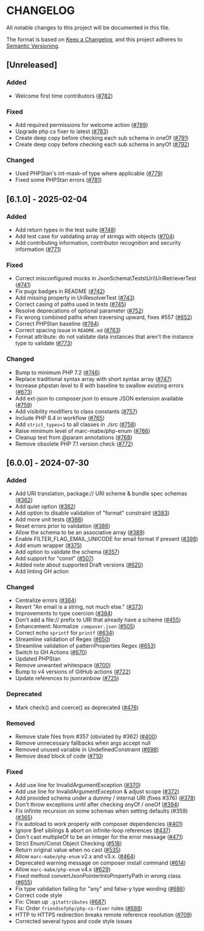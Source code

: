 # CHANGELOG

All notable changes to this project will be documented in this file.

The format is based on [Keep a Changelog](https://keepachangelog.com/en/1.1.0/),
and this project adheres to [Semantic Versioning](https://semver.org/spec/v2.0.0.html).

## [Unreleased]
### Added
- Welcome first time contributors ([#782](https://github.com/jsonrainbow/json-schema/pull/782))

### Fixed
- Add required permissions for welcome action ([#789](https://github.com/jsonrainbow/json-schema/pull/789))
- Upgrade php cs fixer to latest ([#783](https://github.com/jsonrainbow/json-schema/pull/783))
- Create deep copy before checking each sub schema in oneOf ([#791](https://github.com/jsonrainbow/json-schema/pull/791))
- Create deep copy before checking each sub schema in anyOf ([#792](https://github.com/jsonrainbow/json-schema/pull/792))

### Changed
- Used PHPStan's int-mask-of<T> type where applicable ([#779](https://github.com/jsonrainbow/json-schema/pull/779))
- Fixed some PHPStan errors ([#781](https://github.com/jsonrainbow/json-schema/pull/781))

## [6.1.0] - 2025-02-04
### Added
- Add return types in the test suite ([#748](https://github.com/jsonrainbow/json-schema/pull/748))
- Add test case for validating array of strings with objects ([#704](https://github.com/jsonrainbow/json-schema/pull/704))
- Add contributing information, contributor recognition and security information ([#771](https://github.com/jsonrainbow/json-schema/pull/771)) 

### Fixed
- Correct misconfigured mocks in JsonSchema\Tests\Uri\UriRetrieverTest ([#741](https://github.com/jsonrainbow/json-schema/pull/741))
- Fix pugx badges in README ([#742](https://github.com/jsonrainbow/json-schema/pull/742))
- Add missing property in UriResolverTest ([#743](https://github.com/jsonrainbow/json-schema/pull/743))
- Correct casing of paths used in tests ([#745](https://github.com/jsonrainbow/json-schema/pull/745))
- Resolve deprecations of optional parameter ([#752](https://github.com/jsonrainbow/json-schema/pull/752))
- Fix wrong combined paths when traversing upward, fixes #557 ([#652](https://github.com/jsonrainbow/json-schema/pull/652))
- Correct PHPStan baseline ([#764](https://github.com/jsonrainbow/json-schema/pull/764))
- Correct spacing issue in `README.md` ([#763](https://github.com/jsonrainbow/json-schema/pull/763))
- Format attribute: do not validate data instances that aren't the instance type to validate ([#773](https://github.com/jsonrainbow/json-schema/pull/773))

### Changed
- Bump to minimum PHP 7.2 ([#746](https://github.com/jsonrainbow/json-schema/pull/746))
- Replace traditional syntax array with short syntax array ([#747](https://github.com/jsonrainbow/json-schema/pull/747))
- Increase phpstan level to 8 with baseline to swallow existing errors ([#673](https://github.com/jsonrainbow/json-schema/pull/673))
- Add ext-json to composer.json to ensure JSON extension available  ([#759](https://github.com/jsonrainbow/json-schema/pull/759))
- Add visibility modifiers to class constants ([#757](https://github.com/jsonrainbow/json-schema/pull/757))
- Include PHP 8.4 in workflow ([#765](https://github.com/jsonrainbow/json-schema/pull/765))
- Add `strict_types=1` to all classes in ./src ([#758](https://github.com/jsonrainbow/json-schema/pull/758))
- Raise minimum level of marc-mabe/php-enum ([#766](https://github.com/jsonrainbow/json-schema/pull/766))
- Cleanup test from @param annotations ([#768](https://github.com/jsonrainbow/json-schema/pull/768))
- Remove obsolete PHP 7.1 version check ([#772](https://github.com/jsonrainbow/json-schema/pull/772))

## [6.0.0] - 2024-07-30
### Added
- Add URI translation, package:// URI scheme & bundle spec schemas ([#362](https://github.com/jsonrainbow/json-schema/pull/362))
- Add quiet option ([#382](https://github.com/jsonrainbow/json-schema/pull/382))
- Add option to disable validation of "format" constraint ([#383](https://github.com/jsonrainbow/json-schema/pull/383))
- Add more unit tests ([#366](https://github.com/jsonrainbow/json-schema/pull/366))
- Reset errors prior to validation ([#386](https://github.com/jsonrainbow/json-schema/pull/386))
- Allow the schema to be an associative array ([#389](https://github.com/jsonrainbow/json-schema/pull/389))
- Enable FILTER_FLAG_EMAIL_UNICODE for email format if present ([#398](https://github.com/jsonrainbow/json-schema/pull/398))
- Add enum wrapper ([#375](https://github.com/jsonrainbow/json-schema/pull/375))
- Add option to validate the schema ([#357](https://github.com/jsonrainbow/json-schema/pull/357))
- Add support for "const" ([#507](https://github.com/jsonrainbow/json-schema/pull/507))
- Added note about supported Draft versions ([#620](https://github.com/jsonrainbow/json-schema/pull/620))
- Add linting GH action
### Changed
- Centralize errors ([#364](https://github.com/jsonrainbow/json-schema/pull/364))
- Revert "An email is a string, not much else." ([#373](https://github.com/jsonrainbow/json-schema/pull/373))
- Improvements to type coercion ([#384](https://github.com/jsonrainbow/json-schema/pull/384))
- Don't add a file:// prefix to URI that already have a scheme ([#455](https://github.com/jsonrainbow/json-schema/pull/455))
- Enhancement: Normalize` composer.json` ([#505](https://github.com/jsonrainbow/json-schema/pull/505))
- Correct echo `sprintf` for `printf` ([#634](https://github.com/jsonrainbow/json-schema/pull/634))
- Streamline validation of Regex ([#650](https://github.com/jsonrainbow/json-schema/pull/650))
- Streamline validation of patternProperties Regex ([#653](https://github.com/jsonrainbow/json-schema/pull/653))
- Switch to GH Actions ([#670](https://github.com/jsonrainbow/json-schema/pull/670))
- Updated PHPStan
- Remove unwanted whitespace ([#700](https://github.com/jsonrainbow/json-schema/pull/700))
- Bump to v4 versions of GitHub actions ([#722](https://github.com/jsonrainbow/json-schema/pull/722))
- Update references to jsonrainbow ([#725](https://github.com/jsonrainbow/json-schema/pull/725))
### Deprecated
- Mark check() and coerce() as deprecated ([#476](https://github.com/jsonrainbow/json-schema/pull/476))
### Removed
- Remove stale files from #357 (obviated by #362) ([#400](https://github.com/jsonrainbow/json-schema/pull/400))
- Remove unnecessary fallbacks when args accept null
- Removed unused variable in UndefinedConstraint ([#698](https://github.com/jsonrainbow/json-schema/pull/698))
- Remove dead block of code ([#710](https://github.com/jsonrainbow/json-schema/pull/710))
### Fixed
- Add use line for InvalidArgumentException ([#370](https://github.com/jsonrainbow/json-schema/pull/370))
- Add use line for InvalidArgumentException & adjust scope ([#372](https://github.com/jsonrainbow/json-schema/pull/372))
- Add provided schema under a dummy / internal URI (fixes #376) ([#378](https://github.com/jsonrainbow/json-schema/pull/378))
- Don't throw exceptions until after checking anyOf / oneOf ([#394](https://github.com/jsonrainbow/json-schema/pull/394))
- Fix infinite recursion on some schemas when setting defaults (#359) ([#365](https://github.com/jsonrainbow/json-schema/pull/365))
- Fix autoload to work properly with composer dependencies ([#401](https://github.com/jsonrainbow/json-schema/pull/401))
- Ignore $ref siblings & abort on infinite-loop references ([#437](https://github.com/jsonrainbow/json-schema/pull/437))
- Don't cast multipleOf to be an integer for the error message ([#471](https://github.com/jsonrainbow/json-schema/pull/471))
- Strict Enum/Const Object Checking ([#518](https://github.com/jsonrainbow/json-schema/pull/518))
- Return original value when no cast ([#535](https://github.com/jsonrainbow/json-schema/pull/535))
- Allow `marc-mabe/php-enum` v2.x and v3.x. ([#464](https://github.com/jsonrainbow/json-schema/pull/464))
- Deprecated warning message on composer install command ([#614](https://github.com/jsonrainbow/json-schema/pull/614))
- Allow `marc-mabe/php-enum` v4.x ([#629](https://github.com/jsonrainbow/json-schema/pull/629))
- Fixed method convertJsonPointerIntoPropertyPath in wrong class ([#655](https://github.com/jsonrainbow/json-schema/pull/655))
- Fix type validation failing for "any" and false-y type wording ([#686](https://github.com/jsonrainbow/json-schema/pull/686))
- Correct code style
- Fix: Clean up `.gitattributes` ([#687](https://github.com/jsonrainbow/json-schema/pull/687))
- Fix: Order `friendsofphp/php-cs-fixer` rules ([#688](https://github.com/jsonrainbow/json-schema/pull/688))
- HTTP to HTTPS redirection breaks remote reference resolution ([#709](https://github.com/jsonrainbow/json-schema/pull/709))
- Corrected several typos and code style issues
